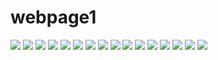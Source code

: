 # webpage1
![](Butterhead.jfif)
![](ChineseCabbage.jpg)
![](Cucumber.jfif)
![](Gongura.jpg)
![](GreenAmaranth.jfif)
![](PurpleCabbage.jpg)
![](RedAmaranth.jfif)
![](Romaine.jfif)
![](SnackyPeppers.jpeg)
![](Tomato.jpg)
![](logo.jpg)
![](palak.jfif)
![](slide1.jpg)
![](slide2.jpg)
![](slide3.jpg)
![](thaichilli.jpg)
